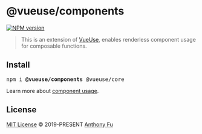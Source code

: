 # @vueuse/components

[![NPM version](https://img.shields.io/npm/v/@vueuse/components?color=a1b858)](https://www.npmjs.com/package/@vueuse/components)

> This is an extension of [VueUse](https://github.com/vueuse/vueuse), enables renderless component usage for composable functions.

## Install

<pre class='language-bash'>
npm i <b>@vueuse/components</b> @vueuse/core
</pre>

Learn more about [component usage](https://next.vueuse.org/guide/components).

## License

[MIT License](https://github.com/vueuse/vueuse/blob/master/LICENSE) © 2019-PRESENT [Anthony Fu](https://github.com/antfu)

